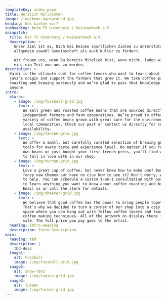 ```yaml
---
templateKey: index-page
title: Herzlich Willkommen
image: /img/home-background.jpg
heading: Was bieten wir?
subheading: beim TV Unzenberg / Heinzenbach e.V.
mainpitch:
  title: Der TV Unzenberg / Heinzenbach e.V.
  description: >
    Unser Ziel ist es, Dich bei Deinen sportlichen Zielen zu unterstützen und
    allgemein sowohl Gemeinschaft als auch Kultur zu fördern. 

    Wir freuen uns, wenn Du bereits Mitglied bist, wenn nicht, laden wir Dich
    ein, ein Teil von uns zu werden.
description: >-
  Kaldi is the ultimate spot for coffee lovers who want to learn about their
  java’s origin and support the farmers that grew it. We take coffee production,
  roasting and brewing seriously and we’re glad to pass that knowledge to
  anyone.
intro:
  blurbs:
    - image: /img/fussball-grid.jpg
      text: >
        We sell green and roasted coffee beans that are sourced directly from
        independent farmers and farm cooperatives. We’re proud to offer a
        variety of coffee beans grown with great care for the environment and
        local communities. Check our post or contact us directly for current
        availability.
    - image: /img/tanzen-grid.jpg
      text: >
        We offer a small, but carefully curated selection of brewing gear and
        tools for every taste and experience level. No matter if you roast your
        own beans or just bought your first french press, you’ll find a gadget
        to fall in love with in our shop.
    - image: /img/turnen-grid.jpg
      text: >
        Love a great cup of coffee, but never knew how to make one? Bought a
        fancy new Chemex but have no clue how to use it? Don't worry, we’re here
        to help. You can schedule a custom 1-on-1 consultation with our baristas
        to learn anything you want to know about coffee roasting and brewing.
        Email us or call the store for details.
    - image: /img/theater-grid.jpg
      text: >
        We believe that good coffee has the power to bring people together.
        That’s why we decided to turn a corner of our shop into a cozy meeting
        space where you can hang out with fellow coffee lovers and learn about
        coffee making techniques. All of the artwork on display there is for
        sale. The full price you pay goes to the artist.
  heading: Intro-Heading
  description: Intro-Description
main:
  heading: tbd
  description: |
    tbd-desc
  image1:
    alt: Fussball
    image: /img/fussball-grid.jpg
  image2:
    alt: Show-Tanz
    image: /img/tanzen-grid.jpg
  image3:
    alt: Turnen
    image: /img/turnen-grid.jpg
---
```

